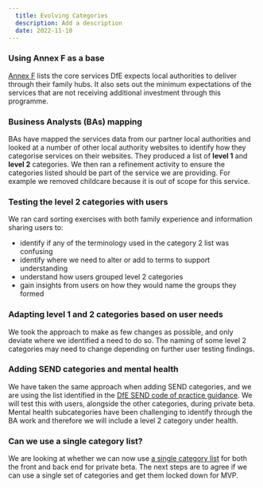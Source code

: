 ```yaml
---
  title: Evolving Categories
  description: Add a description
  date: 2022-11-10
---
```

### Using Annex F as a base
[Annex F](https://assets.publishing.service.gov.uk/government/uploads/system/uploads/attachment_data/file/1096773/Annex_F_-_family_hub_service_expectations.pdf) lists the core services DfE expects local authorities to deliver through their family hubs. It also sets out the minimum expectations of the services that are not receiving additional investment through this programme.


### Business Analysts (BAs) mapping

BAs have mapped the services data from our partner local authorities and looked at a number of other local authority websites to identify how they categorise services on their websites.
They produced a list of <b>level 1</b> and <b>level 2</b> categories.
We then ran a refinement activity to ensure the categories listed should be part of the service we are providing. For example we removed childcare because it is out of scope for this service.

### Testing the level 2 categories with users
We ran card sorting exercises with both family experience and information sharing users to:

* identify if any of the terminology used in the category 2 list was confusing
* identify where we need to alter or add to terms to support understanding
* understand how users grouped level 2 categories
* gain insights from users on how they would name the groups they formed

### Adapting level 1 and 2 categories based on user needs
We took the approach to make as few changes as possible, and only deviate where we identified a need to do so. The naming of some level 2 categories may need to change depending on further user testing findings.

### Adding SEND categories and mental health
We have taken the same approach when adding SEND categories, and we are using the list identified in the [DfE SEND code of practice guidance](https://www.gov.uk/government/publications/send-code-of-practice-0-to-25). We will test this with users, alongside the other categories, during  private beta. Mental health subcategories have been challenging to identify through the BA work and therefore we will include a level 2 category under health.

### Can we use a single category list?
We are looking at whether we can now use [a single category list](https://docs.google.com/spreadsheets/d/1fnE8jZpjfYDxcB1L-g2_7evGs9jUv74FxBYoNS2XjAA/edit#gid=157352365) for both the front and back end for private beta.
The next steps are to agree if we can use a single set of categories and get them locked down for MVP.